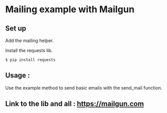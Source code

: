 # Mailing example with Mailgun

## Set up

Add the mailing helper.

Install the requests lib.
    
    $ pip install requests
    
## Usage :

Use the example method to send basic emails with the send_mail function.

## Link to the lib and all : https://mailgun.com
